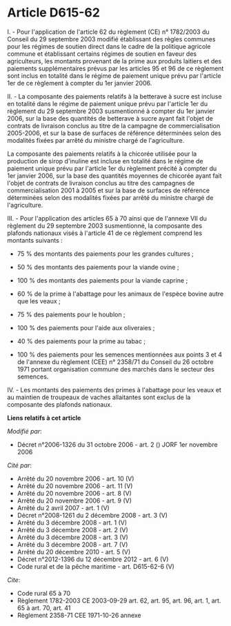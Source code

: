 # Article D615-62

I. - Pour l'application de l'article 62 du règlement (CE) n° 1782/2003 du Conseil du 29 septembre 2003 modifié établissant
des règles communes pour les régimes de soutien direct dans le cadre de la politique agricole commune et établissant certains
régimes de soutien en faveur des agriculteurs, les montants provenant de la prime aux produits laitiers et des paiements
supplémentaires prévus par les articles 95 et 96 de ce règlement sont inclus en totalité dans le régime de paiement unique
prévu par l'article 1er de ce règlement à compter du 1er janvier 2006.

II. - La composante des paiements relatifs à la betterave à sucre est incluse en totalité dans le régime de paiement unique
prévu par l'article 1er du règlement du 29 septembre 2003 susmentionné à compter du 1er janvier 2006, sur la base des
quantités de betterave à sucre ayant fait l'objet de contrats de livraison conclus au titre de la campagne de
commercialisation 2005-2006, et sur la base de surfaces de référence déterminées selon des modalités fixées par arrêté du
ministre chargé de l'agriculture.

La composante des paiements relatifs à la chicorée utilisée pour la production de sirop d'inuline est incluse en totalité
dans le régime de paiement unique prévu par l'article 1er du règlement précité à compter du 1er janvier 2006, sur la base des
quantités moyennes de chicorée ayant fait l'objet de contrats de livraison conclus au titre des campagnes de
commercialisation 2001 à 2005 et sur la base de surfaces de référence déterminées selon des modalités fixées par arrêté du
ministre chargé de l'agriculture.

III. - Pour l'application des articles 65 à 70 ainsi que de l'annexe VII du règlement du 29 septembre 2003 susmentionné, la
composante des plafonds nationaux visés à l'article 41 de ce règlement comprend les montants suivants :

- 75 % des montants des paiements pour les grandes cultures ;

- 50 % des montants des paiements pour la viande ovine ;

- 100 % des montants des paiements pour la viande caprine ;

- 60 % de la prime à l'abattage pour les animaux de l'espèce bovine autre que les veaux ;

- 75 % des paiements pour le houblon ;

- 100 % des paiements pour l'aide aux oliveraies ;

- 40 % des paiements pour la prime au tabac ;

- 100 % des paiements pour les semences mentionnées aux points 3 et 4 de l'annexe du règlement (CEE) n° 2358/71 du Conseil du
26 octobre 1971 portant organisation commune des marchés dans le secteur des semences.

IV. - Les montants des paiements des primes à l'abattage pour les veaux et au maintien de troupeaux de vaches allaitantes
sont exclus de la composante des plafonds nationaux.

**Liens relatifs à cet article**

_Modifié par_:

  - Décret n°2006-1326 du 31 octobre 2006 - art. 2 () JORF 1er novembre 2006

_Cité par_:

  - Arrêté du 20 novembre 2006 - art. 10 (V)
  - Arrêté du 20 novembre 2006 - art. 11 (V)
  - Arrêté du 20 novembre 2006 - art. 8 (V)
  - Arrêté du 20 novembre 2006 - art. 9 (V)
  - Arrêté du 2 avril 2007 - art. 1 (V)
  - Décret n°2008-1261 du 2 décembre 2008 - art. 3 (V)
  - Arrêté du 3 décembre 2008 - art. 1 (V)
  - Arrêté du 3 décembre 2008 - art. 2 (V)
  - Arrêté du 3 décembre 2008 - art. 3 (V)
  - Arrêté du 3 décembre 2008 - art. 7 (V)
  - Arrêté du 20 décembre 2010 - art. 5 (V)
  - Décret n°2012-1396 du 12 décembre 2012 - art. 6 (V)
  - Code rural et de la pêche maritime - art. D615-62-6 (V)

_Cite_:

  - Code rural 65 à 70
  - Règlement 1782-2003 CE 2003-09-29 art. 62, art. 95, art. 96, art. 1, art. 65 à art. 70, art. 41
  - Règlement 2358-71 CEE 1971-10-26 annexe
